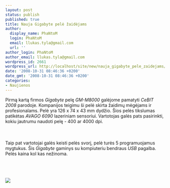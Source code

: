 ```yaml
---
layout: post
status: publish
published: true
title: Nauja Gigabyte pelė žaidėjams
author:
  display_name: PhaNtoM
  login: PhaNtoM
  email: llukas.tyla@gmail.com
  url: ''
author_login: PhaNtoM
author_email: llukas.tyla@gmail.com
wordpress_id: 2661
wordpress_url: http://localhost/site/new/nauja_gigabyte_pele_zaidejams/
date: '2008-10-31 08:46:36 +0200'
date_gmt: '2008-10-31 08:46:36 +0200'
categories:
- Naujienos
---
```

<p>Pirmą kartą firmos <i>Gigabyte</i> pelę <i>GM-M8000</i> galėjome pamatyti <i> CeBIT 2008</i> parodoje. Kompanijos teigimu ši pelė skirta žaidimų mėgėjams ir profesionalams. Pelė yra 126 x 74 x 43 mm dydžio. Šios pelės tikslumas patikėtas <i>AVAGO 6090</i> lazeriniam sensoriui. Vartotojas galės pats pasirinkti, kokiu jautrumu naudoti pelę - 400 ar 4000 dpi.<br />
<br><br />
<br>Taip pat vartotojai galės keisti pelės svorį, pelė turės 5 programuojamus mygtukus. Šis <i>Gigabyte</i> gaminys su kompiuteriu bendraus <i>USB</i> pagalba. Pelės kaina kol kas nežinoma.<br />
<br><br />
<br><br><img src="http://technews.lt/upl/Failai/94a.jpg"><br></p>
